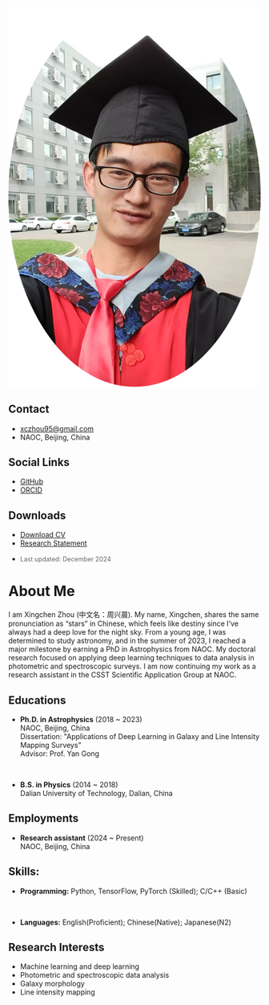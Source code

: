<div class="about-container">
    <div class="left-column">
        <img src="../figures/profile/profile.png" alt="Xingchen Zhou" class="profile-image">
        <div class="contact-info">

## Contact
* <i class="fas fa-envelope"></i> [xczhou95@gmail.com](mailto:xczhou95@gmail.com)
* <i class="fas fa-map-marker-alt"></i> NAOC, Beijing, China

## Social Links
* <i class="fab fa-github"></i> [GitHub](https://github.com/xczhou-astro)
* <i class="ai ai-orcid"></i> [ORCID](https://orcid.org/0000-0001-7283-1100)

## Downloads
* <i class="fas fa-file-pdf"></i> <a href="../documents/Xingchen-Zhou-CV.pdf" target="_blank" rel="noopener noreferrer">Download CV</a>
* <i class="fas fa-file-alt"></i> <a href="../documents/Research_statement_Xingchen_Zhou.pdf" target="_blank" rel="noopener noreferrer">Research Statement</a>
+ <p style="font-size: 0.9em; color: #666; margin-top: 5px;">Last updated: December 2024</p>
        </div>
    </div>

    <div class="right-column">

# About Me

I am Xingchen Zhou (中文名：周兴晨). My name, Xingchen, shares the same pronunciation as “stars” in Chinese, which feels like destiny since I’ve always had a deep love for the night sky. From a young age, I was determined to study astronomy, and in the summer of 2023, I reached a major milestone by earning a PhD in Astrophysics from NAOC. My doctoral research focused on applying deep learning techniques to data analysis in photometric and spectroscopic surveys. I am now continuing my work as a research assistant in the CSST Scientific Application Group at NAOC.

## Educations
* **Ph.D. in Astrophysics** (2018 ~ 2023)  
  NAOC, Beijing, China  
  Dissertation: "Applications of Deep Learning in Galaxy and Line Intensity Mapping Surveys"  
  Advisor: Prof. Yan Gong  

  <br>

* **B.S. in Physics** (2014 ~ 2018)  
  Dalian University of Technology, Dalian, China

## Employments
* **Research assistant** (2024 ~ Present)  
  NAOC, Beijing, China

## Skills:
* **Programming:**
Python, TensorFlow, PyTorch (Skilled); C/C++ (Basic)

<br>

* **Languages:**
English(Proficient); Chinese(Native); Japanese(N2)


## Research Interests
* Machine learning and deep learning
* Photometric and spectroscopic data analysis
* Galaxy morphology
* Line intensity mapping
    </div>
</div> 

<!-- <div class="social-links">
    <a href="https://github.com/xczhou-astro" target="_blank"><i class="fab fa-github"></i></a>
    <a href="mailto:xczhou@tsinghua.edu.cn"><i class="fas fa-envelope"></i></a>
    <a href="https://scholar.google.com/citations?user=YOUR_ID" target="_blank"><i class="ai ai-google-scholar"></i></a>
</div>

<div class="download-buttons">
    <a href="documents/CV.pdf" class="download-button" target="_blank">
        <i class="fas fa-file-pdf"></i> Download CV
    </a>
    <a href="documents/Research_Statement.pdf" class="download-button" target="_blank">
        <i class="fas fa-file-alt"></i> Research Statement
    </a>
</div>  -->